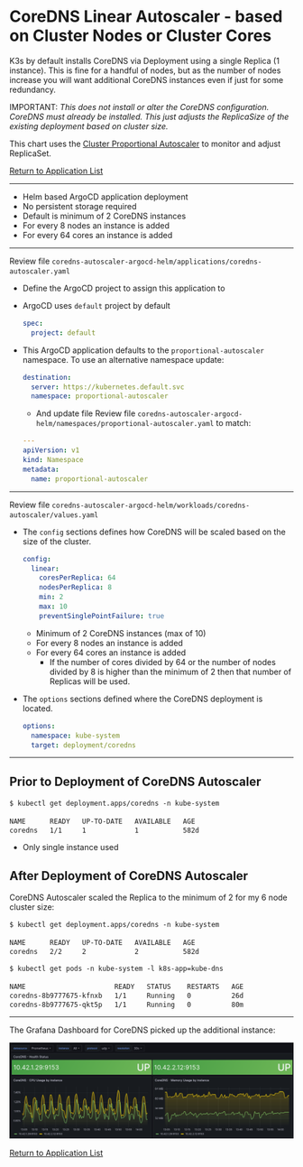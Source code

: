 # CoreDNS Linear Autoscaler - based on Cluster Nodes or Cluster Cores

K3s by default installs CoreDNS via Deployment using a single Replica (1 instance).  This is fine for a handful of nodes, but as the number of nodes increase you will want additional CoreDNS instances even if just for some redundancy.

IMPORTANT: _This does not install or alter the CoreDNS configuration. CoreDNS must already be installed.  This just adjusts the ReplicaSize of the existing deployment based on cluster size._

This chart uses the [Cluster Proportional Autoscaler](https://github.com/kubernetes-sigs/cluster-proportional-autoscaler) to monitor and adjust ReplicaSet.  

[Return to Application List](../../)

---

* Helm based ArgoCD application deployment
* No persistent storage required
* Default is minimum of 2 CoreDNS instances
* For every 8 nodes an instance is added
* For every 64 cores an instance is added

---

Review file `coredns-autoscaler-argocd-helm/applications/coredns-autoscaler.yaml`

* Define the ArgoCD project to assign this application to
* ArgoCD uses `default` project by default

  ```yaml
  spec:
    project: default
  ```

* This ArgoCD application defaults to the `proportional-autoscaler` namespace.  To use an alternative namespace update:

  ```yaml
  destination:
    server: https://kubernetes.default.svc
    namespace: proportional-autoscaler
  ```

  * And update file
Review file `coredns-autoscaler-argocd-helm/namespaces/proportional-autoscaler.yaml` to match:

  ```yaml
  ---
  apiVersion: v1
  kind: Namespace
  metadata:
    name: proportional-autoscaler
  ```

---

Review file `coredns-autoscaler-argocd-helm/workloads/coredns-autoscaler/values.yaml`

* The `config` sections defines how CoreDNS will be scaled based on the size of the cluster.

  ```yaml
  config:
    linear:
      coresPerReplica: 64
      nodesPerReplica: 8
      min: 2
      max: 10
      preventSinglePointFailure: true
  ```

  * Minimum of 2 CoreDNS instances (max of 10)
  * For every 8 nodes an instance is added
  * For every 64 cores an instance is added
    * If the number of cores divided by 64 or the number of nodes divided by 8 is higher than the minimum of 2 then that number of Replicas will be used.

* The `options` sections defined where the CoreDNS deployment is located.

  ```yaml
  options:
    namespace: kube-system
    target: deployment/coredns
  ```

---

## Prior to Deployment of CoreDNS Autoscaler

```shell
$ kubectl get deployment.apps/coredns -n kube-system

NAME      READY   UP-TO-DATE   AVAILABLE   AGE
coredns   1/1     1            1           582d

```

* Only single instance used

## After Deployment of CoreDNS Autoscaler

CoreDNS Autoscaler scaled the Replica to the minimum of 2 for my 6 node cluster size:

```shell
$ kubectl get deployment.apps/coredns -n kube-system

NAME      READY   UP-TO-DATE   AVAILABLE   AGE
coredns   2/2     2            2           582d
```

```shell
$ kubectl get pods -n kube-system -l k8s-app=kube-dns

NAME                      READY   STATUS    RESTARTS   AGE
coredns-8b9777675-kfnxb   1/1     Running   0          26d
coredns-8b9777675-qkt5p   1/1     Running   0          80m
```

---

The Grafana Dashboard for CoreDNS picked up the additional instance:

![Grafana Dashboard Showing CoreDNS Autoscaled](coredns_autoscaled_grafana_dashboard.png)

[Return to Application List](../../)
